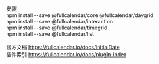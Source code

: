 安装<br/>
npm install --save @fullcalendar/core @fullcalendar/daygrid <br/>
npm install --save @fullcalendar/interaction <br/>
npm install --save @fullcalendar/timegrid <br/>
npm install --save @fullcalendar/list <br/>
<br/>
官方文档
https://fullcalendar.io/docs/initialDate <br/>
插件索引
https://fullcalendar.io/docs/plugin-index
